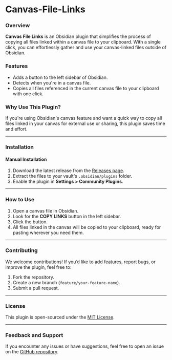 # Canvas-File-Links

### Overview
**Canvas File Links** is an Obsidian plugin that simplifies the process of copying all files linked within a canvas file to your clipboard. With a single click, you can effortlessly gather and use your canvas-linked files outside of Obsidian.

### Features
- Adds a button to the left sidebar of Obsidian.
- Detects when you're in a canvas file.
- Copies all files referenced in the current canvas file to your clipboard with one click.

### Why Use This Plugin?
If you're using Obsidian's canvas feature and want a quick way to copy all files linked in your canvas for external use or sharing, this plugin saves time and effort.

---

### Installation

#### Manual Installation
1. Download the latest release from the [Releases page](#).
2. Extract the files to your vault's `.obsidian/plugins` folder.
3. Enable the plugin in **Settings > Community Plugins**.

---

### How to Use
1. Open a canvas file in Obsidian.
2. Look for the **COPY LINKS** button in the left sidebar.
3. Click the button.
4. All files linked in the canvas will be copied to your clipboard, ready for pasting wherever you need them.

---

### Contributing
We welcome contributions! If you’d like to add features, report bugs, or improve the plugin, feel free to:
1. Fork the repository.
2. Create a new branch (`feature/your-feature-name`).
3. Submit a pull request.

---

### License
This plugin is open-sourced under the [MIT License](LICENSE).

---

### Feedback and Support
If you encounter any issues or have suggestions, feel free to open an issue on the [GitHub repository](#).
